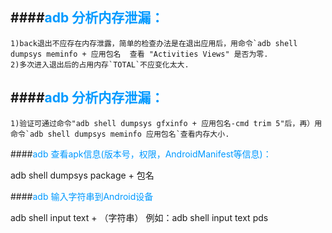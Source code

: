 ####<font color=#0099ff>adb 分析内存泄漏：</font>
----
	1)back退出不应存在内存泄露，简单的检查办法是在退出应用后，用命令`adb shell dumpsys meminfo + 应用包名  查看 "Activities Views" 是否为零.
	2)多次进入退出后的占用内存`TOTAL`不应变化太大.

####<font color=#0099ff>adb 分析内存泄漏：</font>	
----
	1)验证可通过命令"adb shell dumpsys gfxinfo + 应用包名-cmd trim 5"后，再）用命令`adb shell dumpsys meminfo 应用包名`查看内存大小.
	
####<font color=#0099ff>adb 查看apk信息(版本号，权限，AndroidManifest等信息)：</font>

adb shell dumpsys package  + 包名

####<font color=#0099ff>adb 输入字符串到Android设备</font>

adb shell input text + （字符串） 例如：adb shell input text pds
